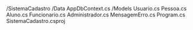 /SistemaCadastro
    /Data
        AppDbContext.cs
    /Models
        Usuario.cs
        Pessoa.cs
        Aluno.cs
        Funcionario.cs
        Administrador.cs
        MensagemErro.cs
    Program.cs
    SistemaCadastro.csproj
